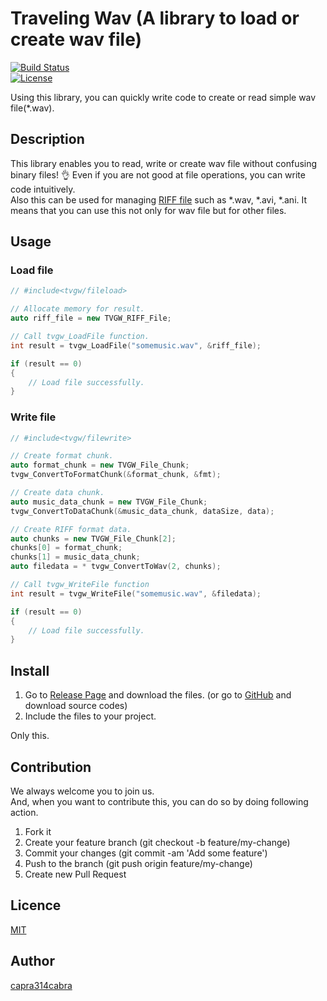 # Traveling Wav (A library to load or create wav file)

[![Build Status](https://dev.azure.com/capra314cabra/TravelingWav/_apis/build/status/capra314cabra.traveling-wav?branchName=master)](https://dev.azure.com/capra314cabra/TravelingWav/_build/latest?definitionId=1&branchName=master)  
[![License](https://img.shields.io/badge/License-MIT-lightgray)](https://github.com/capra314cabra/traveling-wav/blob/master/LICENSE)

Using this library, you can quickly write code to create or read simple wav file(*.wav).

## Description

This library enables you to read, write or create wav file without confusing binary files! :ok_hand: Even if you are not good at file operations, you can write code intuitively.  
Also this can be used for managing [RIFF file](https://en.wikipedia.org/wiki/Resource_Interchange_File_Format) such as *.wav, *.avi, *.ani. It means that you can use this not only for wav file but for other files.

## Usage

### Load file

``` C++
// #include<tvgw/fileload>

// Allocate memory for result.
auto riff_file = new TVGW_RIFF_File;

// Call tvgw_LoadFile function.
int result = tvgw_LoadFile("somemusic.wav", &riff_file);

if (result == 0)
{
    // Load file successfully.
}
```

### Write file

``` C++
// #include<tvgw/filewrite>

// Create format chunk.
auto format_chunk = new TVGW_File_Chunk;
tvgw_ConvertToFormatChunk(&format_chunk, &fmt);

// Create data chunk.
auto music_data_chunk = new TVGW_File_Chunk;
tvgw_ConvertToDataChunk(&music_data_chunk, dataSize, data);

// Create RIFF format data.
auto chunks = new TVGW_File_Chunk[2];
chunks[0] = format_chunk;
chunks[1] = music_data_chunk;
auto filedata = * tvgw_ConvertToWav(2, chunks);

// Call tvgw_WriteFile function
int result = tvgw_WriteFile("somemusic.wav", &filedata);

if (result == 0)
{
    // Load file successfully.
}
```

## Install

1. Go to [Release Page](https://github.com/capra314cabra/traveling-wav/releases) and
download the files.
(or go to [GitHub](https://github.com/capra314cabra/traveling-wav) and download source codes)
2. Include the files to your project.

Only this.

## Contribution

We always welcome you to join us.  
And, when you want to contribute this, you can do so by doing following action. 

1. Fork it
2. Create your feature branch (git checkout -b feature/my-change)
3. Commit your changes (git commit -am 'Add some feature')
4. Push to the branch (git push origin feature/my-change)
5. Create new Pull Request

## Licence

[MIT](https://github.com/capra314cabra/traveling-wav/blob/master/LICENSE)

## Author

[capra314cabra](https://github.com/capra314cabra)
